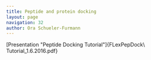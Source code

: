 ```yaml
---
title: Peptide and protein docking
layout: page
navigation: 32
author: Ora Schueler-Furmann
---
```


[Presentation "Peptide Docking Tutorial"]{FLexPepDock\ Tutorial_1.6.2016.pdf}
